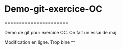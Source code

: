 # Demo-git-exercice-OC
======================

Démo de git pour exercice OC. On fait un essai de maj.

Modification en ligne. Trop bine ^^
